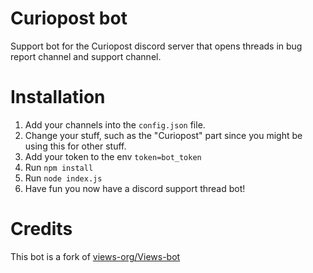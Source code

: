 # Curiopost bot

Support bot for the Curiopost discord server that opens threads in bug report channel and support channel.

# Installation

1. Add your channels into the `config.json` file.
2. Change your stuff, such as the "Curiopost" part since you might be using this for other stuff.
3. Add your token to the env `token=bot_token`
4. Run `npm install`
5. Run `node index.js`
6. Have fun you now have a discord support thread bot!

# Credits

This bot is a fork of [views-org/Views-bot](https://github.com/views-org/Views-bot)
